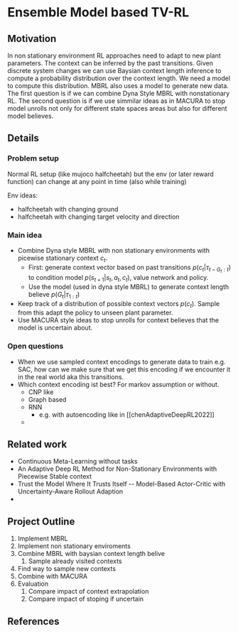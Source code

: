 # Ensemble Model based TV-RL
## Motivation
In non stationary environment RL approaches need to adapt to new plant parameters. The  context can be inferred by the past transitions. Given discrete system changes we can use Baysian context length inference to compute a probability distribution over the context length. We need a model to compute this distribution.
MBRL also uses a model to generate new data. The first question is if we can combine Dyna Style MBRL with nonstationary RL. The second question is if we use simmilar ideas as in MACURA to stop model unrolls not only for different state spaces areas but also for different model believes. 

## Details
### Problem setup
Normal RL setup (like mujoco halfcheetah) but the env (or later reward function) can change at any point in time (also while training)

Env ideas:
- halfcheetah with changing ground
- halfcheetah with changing target velocity and direction
### Main idea
- Combine Dyna style MBRL with non stationary environments with picewise stationary context $c_t$.
	- First: generate context vector based on past transitions $p(c_t| \tau_{t-G_t:t})$ to condition model $p(s_{t+1}|s_t, a_t, c_t)$, value network and policy.
	- Use the model (used in dyna style MBRL) to generate context length believe $p(G_t| \tau_{1:t})$
- Keep track of a distribution of possible context vectors $p(c_t)$. Sample from this  adapt the policy to unseen plant parameter.
- Use MACURA style ideas to stop unrolls for context believes that the model is uncertain about.


### Open questions
- When we use sampled context encodings to generate data to train e.g. SAC, how can we make sure that we get this encoding if we encounter it in the real world aka this transitions.
- Which context encoding ist best? For markov assumption or without.
	- CNP like
	- Graph based
	- RNN
		- e.g. with autoencoding like in [[chenAdaptiveDeepRL2022]]
	- 
## Related work
- Continuous Meta-Learning without tasks
- An Adaptive Deep RL Method for Non-Stationary Environments with Piecewise Stable context
- Trust the Model Where It Trusts Itself -- Model-Based Actor-Critic with Uncertainty-Aware Rollout Adaption
- 

## Project Outline

1. Implement MBRL
2. Implement non stationary enviroments
3. Combine MBRL with baysian context length belive
	1. Sample already visited contexts
4. Find way to sample new contexts
5. Combine with MACURA
6. Evaluation
	1. Compare impact of context extrapolation
	2. Compare impact of stoping if uncertain

## References
